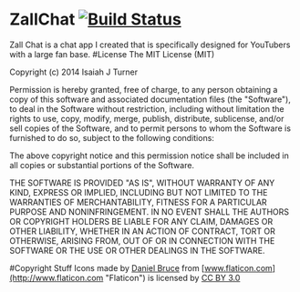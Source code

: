 ZallChat [![Build Status](https://travis-ci.org/IsaiahJTurner/ZallChat.svg?branch=master)](https://travis-ci.org/IsaiahJTurner/ZallChat)
========
Zall Chat is a chat app I created that is specifically designed for YouTubers with a large fan base.
#License
The MIT License (MIT)

Copyright (c) 2014 Isaiah J Turner

Permission is hereby granted, free of charge, to any person obtaining a copy
of this software and associated documentation files (the "Software"), to deal
in the Software without restriction, including without limitation the rights
to use, copy, modify, merge, publish, distribute, sublicense, and/or sell
copies of the Software, and to permit persons to whom the Software is
furnished to do so, subject to the following conditions:

The above copyright notice and this permission notice shall be included in all
copies or substantial portions of the Software.

THE SOFTWARE IS PROVIDED "AS IS", WITHOUT WARRANTY OF ANY KIND, EXPRESS OR
IMPLIED, INCLUDING BUT NOT LIMITED TO THE WARRANTIES OF MERCHANTABILITY,
FITNESS FOR A PARTICULAR PURPOSE AND NONINFRINGEMENT. IN NO EVENT SHALL THE
AUTHORS OR COPYRIGHT HOLDERS BE LIABLE FOR ANY CLAIM, DAMAGES OR OTHER
LIABILITY, WHETHER IN AN ACTION OF CONTRACT, TORT OR OTHERWISE, ARISING FROM,
OUT OF OR IN CONNECTION WITH THE SOFTWARE OR THE USE OR OTHER DEALINGS IN THE
SOFTWARE.

#Copyright Stuff
Icons made by [Daniel Bruce](http://www.danielbruce.se "Daniel Bruce") from [www.flaticon.com](http://www.flaticon.com "Flaticon") is licensed by [CC BY 3.0](http://creativecommons.org/licenses/by/3.0/ "Creative Commons BY 3.0")